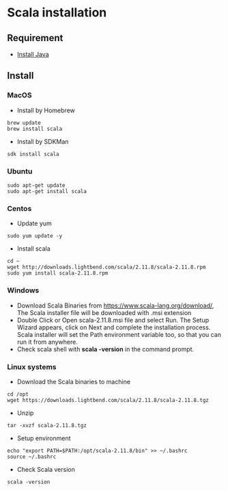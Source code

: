 # Scala installation

## Requirement

- [Install Java](/installation/java.md)

## Install
### MacOS
- Install by Homebrew
```
brew update
brew install scala
```
- Install by SDKMan
```
sdk install scala
```
### Ubuntu
```
sudo apt-get update
sudo apt-get install scala
```
### Centos
- Update yum
```
sudo yum update -y
```
- Install scala
```
cd ~
wget http://downloads.lightbend.com/scala/2.11.8/scala-2.11.8.rpm
sudo yum install scala-2.11.8.rpm
```
### Windows
- Download Scala Binaries from https://www.scala-lang.org/download/, The Scala installer file will be downloaded with .msi extension
- Double Click or Open scala-2.11.8.msi file and select Run. The Setup Wizard appears, click on Next and complete the installation process. Scala installer will set the Path environment variable too, so that you can run it from anywhere.
- Check scala shell with **scala -version** in the command prompt.
### Linux systems
- Download the Scala binaries to machine
```
cd /opt
wget https://downloads.lightbend.com/scala/2.11.8/scala-2.11.8.tgz
```
- Unzip
```
tar -xvzf scala-2.11.8.tgz
```
- Setup environment
```
echo "export PATH=$PATH:/opt/scala-2.11.8/bin" >> ~/.bashrc
source ~/.bashrc
```
- Check Scala version
```
scala -version
```
